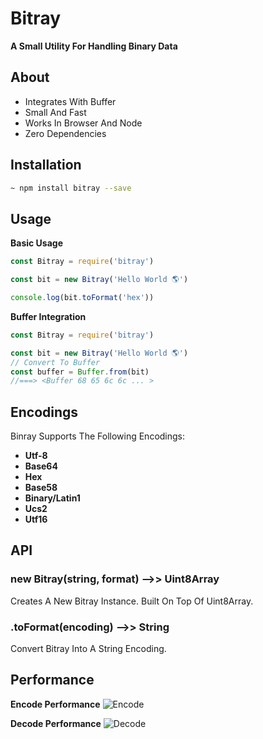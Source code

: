 # Bitray 
**A Small Utility For Handling Binary Data**

## About
- Integrates With Buffer
- Small And Fast
- Works In Browser And Node
- Zero Dependencies

## Installation
```bash
~ npm install bitray --save
```

## Usage

**Basic Usage**
```js
const Bitray = require('bitray')

const bit = new Bitray('Hello World 🌎')

console.log(bit.toFormat('hex'))
```

**Buffer Integration**
```js
const Bitray = require('bitray')

const bit = new Bitray('Hello World 🌎')
// Convert To Buffer
const buffer = Buffer.from(bit)
//===> <Buffer 68 65 6c 6c ... >
```
## Encodings
Binray Supports The Following Encodings:
- **Utf-8**
- **Base64**
- **Hex**
- **Base58**
- **Binary/Latin1**
- **Ucs2**
- **Utf16**

## API

### new Bitray(string, format) -->> Uint8Array
Creates A New Bitray Instance. Built On Top Of Uint8Array.

### .toFormat(encoding) -->> String
Convert Bitray Into A String Encoding.

## Performance

**Encode Performance**
![Encode](https://cdn.discordapp.com/attachments/809146942302978078/820053976527142912/s2buJpDNfAAAAAElFTkSuQmCC.png)

**Decode Performance**
![Decode](https://cdn.discordapp.com/attachments/809146942302978078/820053937981751326/sYzJNHOhqkUAAAAASUVORK5CYII.png)
